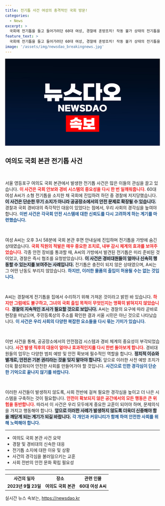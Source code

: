 ```yaml
---
title: 전기톱 사건 여성의 충격적인 국회 방문!
categories:
  - News
excerpt: >
  국회에 전기톱을 들고 들어가려던 60대 여성, 경찰에 훈방조치! 작동 불가 상태의 전기톱을 소지한 그녀의 이상한 출입 목적은? 궁금증을 자아내는 이 사건의 전말을 알아보세요!
feature_text: >
  국회에 전기톱을 들고 들어가려던 60대 여성, 경찰에 훈방조치! 작동 불가 상태의 전기톱을 소지한 그녀의 이상한 출입 목적은? 궁금증을 자아내는 이 사건의 전말을 알아보세요!
image: '/assets/img/newsdao_breakingnews.jpg'
---
```


<p><img src="/assets/img/newsdao_breakingnews.jpg" alt="koreaapp 속보" /></p>

<h2 data-ke-size="size26">여의도 국회 본관 전기톱 사건</h2>

<p data-ke-size="size16">&nbsp;</p>

<p>서울 영등포구 여의도 국회 본관에서 발생한 전기톱 사건은 많은 이들의 관심을 끌고 있습니다. <b><span style="color: #ee2323;">이 사건은 국회 안보와 경비 시스템의 중요성을 다시 한 번 일깨워줍니다.</span></b> 60대 여성 A씨가 소형 전기톱을 소지한 채 국회에 진입하려 하던 중 경찰에 저지당했습니다. <b><span style="background-color: #21538527;">이 사건은 단순한 무기 소지가 아니라 공공장소에서의 안전 문제로 확장될 수 있습니다.</span></b> 경찰과 국회 경비대의 즉각적인 대응이 있었다는 점에서, 우리 사회의 경각심을 높여야 합니다. <b><span style="color: #1a5490;">이번 사건은 각국회 안전 시스템에 대한 신뢰도를 다시 고려하게 하는 계기를 마련했습니다.</span></b></p>

<p data-ke-size="size16">&nbsp;</p>

<p>여성 A씨는 오후 3시 58분에 국회 본관 후면 안내실에 진입하며 전기톱을 가방에 숨긴 상태였습니다. <b><span style="color: #ee2323;">국회 직원의 적발은 매우 중요한 조치로, 내부 감시 체계의 효과를 보여주었습니다.</span></b> 각종 안전 장비를 통과할 때, A씨의 가방에서 발견된 전기톱은 미리 준비된 것이었고, 경찰은 즉시 협조를 요청받았습니다. <b><span style="background-color: #21538527;">이 사건은 경비대원들이 얼마나 신속히 행동할 수 있는지를 보여주는 사례입니다.</span></b> 전기톱은 충전이 되지 않은 상태였으며, A씨는 그 어떤 난동도 부리지 않았습니다. <b><span style="color: #1a5490;">하지만, 이러한 물품의 출입이 허용될 수는 없는 것입니다.</span></b></p>

<p data-ke-size="size16">&nbsp;</p>

<p>A씨는 경찰에게 전기톱을 집에서 수리하기 위해 가져온 것이라고 밝힌 바 있습니다. <b><span style="color: #ee2323;">하지만 그럼에도 불구하고, 그녀의 국회 출입 목적이 무엇인지는 명확히 밝혀지지 않았습니다.</span></b> <b><span style="background-color: #21538527;">경찰의 지속적인 조사가 필요할 것으로 보입니다.</span></b> A씨는 경찰의 요구에 따라 곧바로 현장을 떠났으며, 주민등록상의 주소를 확인한 결과 서울 시민은 아닌 것으로 나타났습니다. <b><span style="color: #1a5490;">이 사건은 우리 사회의 다양한 복잡한 요소들을 다시 묶는 기미가 있습니다.</span></b></p>

<p data-ke-size="size16">&nbsp;</p>

<p>이번 사건을 통해, 공공장소에서의 안전점검 시스템과 경비 체계의 중요성이 부각되었습니다. <b><span style="color: #ee2323;">사건 발생 직후의 대응이 얼마나 효과적인지를 다시 한번 돌아보게 합니다.</span></b> 경비대원들의 업무는 다양한 범죄 예방 및 안전 확보에 필수적인 역할을 합니다. <b><span style="background-color: #21538527;">정치적 이슈와 별개로, 안전은 기본 권리라는 것을 잊지 말아야 합니다.</span></b> 앞으로 이러한 사전 예방 조치가 더욱 활성화되어 안전한 사회를 만들어가야 할 것입니다. <b><span style="color: #1a5490;">사건으로 인한 경각심이 단순한 기억으로 끝나지 않기를 바랍니다.</span></b></p>

<p data-ke-size="size16">&nbsp;</p>

<p>이러한 사건들이 발생하지 않도록, 사회 전반에 걸쳐 필요한 경각심을 높이고 더 나은 시스템을 구축하는 것이 필요합니다. <b><span style="color: #ee2323;">안전이 확보되지 않은 공간에서의 모든 행동은 큰 위험을 동반합니다.</span></b> 따라서 이 사건은 우리 모두에게 중요한 교훈이 되어야 하며, 문제의식을 가지고 행동해야 합니다. <b><span style="background-color: #21538527;">앞으로 이러한 사례가 발생하지 않도록 더욱더 신중해야 함을 깨닫게 되는 계기가 되길 바랍니다.</span></b> <b><span style="color: #1a5490;">각 개인과 커뮤니티가 함께 하여 안전한 사회를 위해 노력해야 합니다.</span></b></p>

<hr>

<ul>
<li>여의도 국회 본관 사건 요약</li>
<li>경찰 및 경비대의 신속한 대응</li>
<li>전기톱 소지에 대한 이유 및 상황</li>
<li>사건의 경각심을 불러일으키는 교훈</li>
<li>사회 전반의 안전 문화 확립 필요성</li>
</ul>

<hr>

<table style="width: 100%;">
<tr>
<td style="text-align: center; height: 17px;"><b>사건의 일자</b></td>
<td style="text-align: center; height: 17px;"><b>장소</b></td>
<td style="text-align: center; height: 17px;"><b>관련 인물</b></td>
</tr>
<tr>
<td style="text-align: center; height: 17px;"><b>2023년 9월 23일</b></td>
<td style="text-align: center; height: 17px;"><b>여의도 국회 본관</b></td>
<td style="text-align: center; height: 17px;"><b>60대 여성 A씨</b></td>
</tr>
</table>
실시간 뉴스 속보는, <a href="https://newsdao.kr" rel="dofollow">https://newsdao.kr</a>


